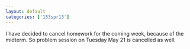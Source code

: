 ```yaml
---
layout: default
categories: ['153spr13']
---
```


I have decided to cancel homework for the coming week, because of the midterm. So problem session on Tuesday May 21 is cancelled as well.
